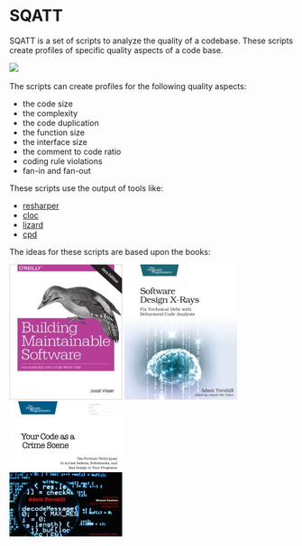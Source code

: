 # SQATT

SQATT is a set of scripts to analyze the quality of a codebase.
These scripts create profiles of specific quality aspects of a code base.

![](../images/profiles.png)

The scripts can create profiles for the following quality aspects:

* the code size
* the complexity
* the code duplication
* the function size
* the interface size
* the comment to code ratio
* coding rule violations
* fan-in and fan-out

These scripts use the output of tools like:

* [resharper](https://www.jetbrains.com/resharper/)
* [cloc](https://github.com/AlDanial/cloc)
* [lizard](https://github.com/terryyin/lizard)
* [cpd](https://pmd.github.io/latest/pmd_userdocs_cpd.html)

The ideas for these scripts are based upon the books:

![](images/BuildingMaintainableSoftware.jpg)  ![](images/SoftwareDesignXRays.jpg)  ![](images/YourCodeAsACrimeScene.jpg)
